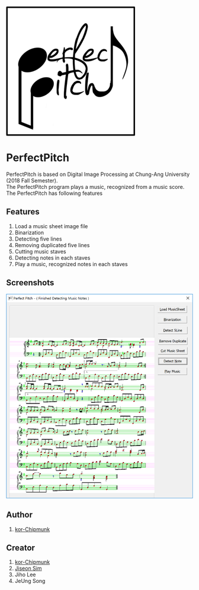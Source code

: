 ![Logo](https://raw.githubusercontent.com/kor-Chipmunk/PerfectPitch-UI/master/image/logo.png)  
  
# PerfectPitch
PerfectPitch is based on Digital Image Processing at Chung-Ang University (2018 Fall Semester).  
The PerfectPitch program plays a music, recognized from a music score.  
The PerfectPitch has following features
  
## Features
1. Load a music sheet image file
2. Binarization
3. Detecting five lines
4. Removing duplicated five lines
5. Cutting music staves
6. Detecting notes in each staves
7. Play a music, recognized notes in each staves
  
## Screenshots
![Screenshot](https://raw.githubusercontent.com/kor-Chipmunk/PerfectPitch-UI/master/image/image1.PNG)
  
## Author
1. [kor-Chipmunk](https://github.com/kor-Chipmunk)
  
## Creator
1. [kor-Chipmunk](https://github.com/kor-Chipmunk)
2. [Jiseon Sim](https://github.com/carolsim)
3. Jiho Lee
4. JeUng Song
